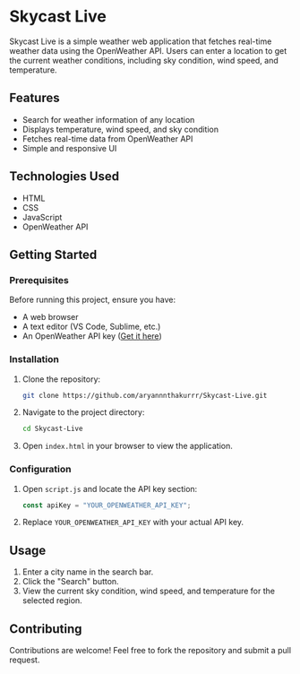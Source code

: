 # Skycast Live

Skycast Live is a simple weather web application that fetches real-time weather data using the OpenWeather API. Users can enter a location to get the current weather conditions, including sky condition, wind speed, and temperature.

## Features
- Search for weather information of any location
- Displays temperature, wind speed, and sky condition
- Fetches real-time data from OpenWeather API
- Simple and responsive UI

## Technologies Used
- HTML
- CSS
- JavaScript
- OpenWeather API

## Getting Started

### Prerequisites
Before running this project, ensure you have:
- A web browser
- A text editor (VS Code, Sublime, etc.)
- An OpenWeather API key ([Get it here](https://home.openweathermap.org/api_keys))

### Installation
1. Clone the repository:
   ```sh
   git clone https://github.com/aryannnthakurrr/Skycast-Live.git
   ```
2. Navigate to the project directory:
   ```sh
   cd Skycast-Live
   ```
3. Open `index.html` in your browser to view the application.

### Configuration
1. Open `script.js` and locate the API key section:
   ```javascript
   const apiKey = "YOUR_OPENWEATHER_API_KEY";
   ```
2. Replace `YOUR_OPENWEATHER_API_KEY` with your actual API key.

## Usage
1. Enter a city name in the search bar.
2. Click the "Search" button.
3. View the current sky condition, wind speed, and temperature for the selected region.

## Contributing
Contributions are welcome! Feel free to fork the repository and submit a pull request.



